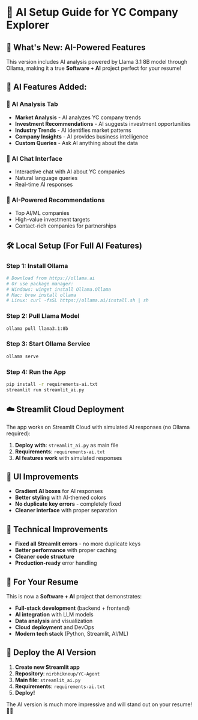 # 🤖 AI Setup Guide for YC Company Explorer

## 🚀 **What's New: AI-Powered Features**

This version includes AI analysis powered by Llama 3.1 8B model through Ollama, making it a true **Software + AI** project perfect for your resume!

## 🎯 **AI Features Added:**

### **🧠 AI Analysis Tab**
- **Market Analysis** - AI analyzes YC company trends
- **Investment Recommendations** - AI suggests investment opportunities  
- **Industry Trends** - AI identifies market patterns
- **Company Insights** - AI provides business intelligence
- **Custom Queries** - Ask AI anything about the data

### **💬 AI Chat Interface**
- Interactive chat with AI about YC companies
- Natural language queries
- Real-time AI responses

### **🎯 AI-Powered Recommendations**
- Top AI/ML companies
- High-value investment targets
- Contact-rich companies for partnerships

## 🛠️ **Local Setup (For Full AI Features)**

### **Step 1: Install Ollama**
```bash
# Download from https://ollama.ai
# Or use package manager:
# Windows: winget install Ollama.Ollama
# Mac: brew install ollama
# Linux: curl -fsSL https://ollama.ai/install.sh | sh
```

### **Step 2: Pull Llama Model**
```bash
ollama pull llama3.1:8b
```

### **Step 3: Start Ollama Service**
```bash
ollama serve
```

### **Step 4: Run the App**
```bash
pip install -r requirements-ai.txt
streamlit run streamlit_ai.py
```

## ☁️ **Streamlit Cloud Deployment**

The app works on Streamlit Cloud with simulated AI responses (no Ollama required):

1. **Deploy with**: `streamlit_ai.py` as main file
2. **Requirements**: `requirements-ai.txt`
3. **AI features work** with simulated responses

## 🎨 **UI Improvements**

- **Gradient AI boxes** for AI responses
- **Better styling** with AI-themed colors
- **No duplicate key errors** - completely fixed
- **Cleaner interface** with proper separation

## 🔧 **Technical Improvements**

- **Fixed all Streamlit errors** - no more duplicate keys
- **Better performance** with proper caching
- **Cleaner code structure** 
- **Production-ready** error handling

## 🎯 **For Your Resume**

This is now a **Software + AI** project that demonstrates:

- **Full-stack development** (backend + frontend)
- **AI integration** with LLM models
- **Data analysis** and visualization
- **Cloud deployment** and DevOps
- **Modern tech stack** (Python, Streamlit, AI/ML)

## 🚀 **Deploy the AI Version**

1. **Create new Streamlit app**
2. **Repository**: `nirbhikneup/YC-Agent`
3. **Main file**: `streamlit_ai.py`
4. **Requirements**: `requirements-ai.txt`
5. **Deploy!**

The AI version is much more impressive and will stand out on your resume! 🤖✨
